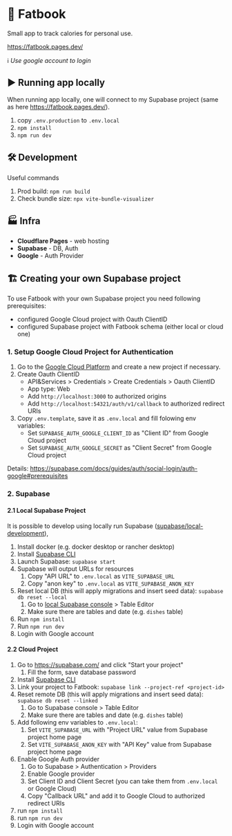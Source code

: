 # 🍔 Fatbook

Small app to track calories for personal use.

https://fatbook.pages.dev/

ℹ️ _Use google account to login_

## ▶️ Running app locally

When running app locally, one will connect to my Supabase project (same as here https://fatbook.pages.dev/).

1. copy `.env.production` to `.env.local`
1. `npm install`
1. `npm run dev`

## 🛠️ Development

Useful commands

1. Prod build: `npm run build`
2. Check bundle size: `npx vite-bundle-visualizer`

## 🏭 Infra

* **Cloudflare Pages** - web hosting
* **Supabase** - DB, Auth
* **Google** - Auth Provider


## 🏗️ Creating your own Supabase project 

To use Fatbook with your own Supabase project you need following prerequisites:
- configured Google Cloud project with Oauth ClientID
- configured Supabase project with Fatbook schema (either local or cloud one)

### 1. Setup Google Cloud Project for Authentication

1. Go to the [Google Cloud Platform](https://console.cloud.google.com/home/dashboard) and create a new project if necessary.
1. Create Oauth ClientID
   - API&Services > Credentials > Create Credentials > Oauth ClientID
   - App type: Web
   - Add `http://localhost:3000` to authorized origins
   - Add `http://localhost:54321/auth/v1/callback` to authorized redirect URIs
1. Copy `.env.template`, save it as `.env.local` and fill folowing env variables:
   - Set `SUPABASE_AUTH_GOOGLE_CLIENT_ID` as "Client ID" from Google Cloud project
   - Set `SUPABASE_AUTH_GOOGLE_SECRET` as "Client Secret" from Google Cloud project

Details: https://supabase.com/docs/guides/auth/social-login/auth-google#prerequisites

### 2. Supabase

#### 2.1 Local Supabase Project

It is possible to develop using locally run Supabase ([supabase/local-development](https://supabase.com/docs/guides/cli/local-development)),

1. Install docker (e.g. docker desktop or rancher desktop)
1. Install [Supabase CLI](https://supabase.com/docs/guides/cli/getting-started)
1. Launch Supabase: `supabase start`
1. Supabase will output URLs for resources
   1. Copy "API URL" to `.env.local` as `VITE_SUPABASE_URL`
   1. Copy "anon key" to `.env.local` as `VITE_SUPABASE_ANON_KEY`
1. Reset local DB (this will apply migrations and insert seed data): `supabase db reset --local`
   1. Go to [local Supabase console](http://127.0.0.1:54323) > Table Editor
   1. Make sure there are tables and date (e.g. `dishes` table)
1. Run `npm install`
1. Run `npm run dev`
1. Login with Google account

#### 2.2 Cloud Project

1. Go to https://supabase.com/ and click "Start your project"
   1. Fill the form, save database password
1. Install [Supabase CLI](https://supabase.com/docs/guides/cli/getting-started)
1. Link your project to Fatbook: `supabase link --project-ref <project-id>`
1. Reset remote DB (this will apply migrations and insert seed data): `supabase db reset --linked`
   1. Go to Supabase console > Table Editor
   1. Make sure there are tables and date (e.g. `dishes` table)
1. Add following env variables to `.env.local`:
   1. Set `VITE_SUPABASE_URL` with "Project URL" value from Supabase project home page
   1. Set `VITE_SUPABASE_ANON_KEY` with "API Key" value from Supabase project home page
1. Enable Google Auth provider
   1. Go to Supabase > Authentication > Providers
   1. Enable Google provider
   1. Set Client ID and Client Secret (you can take them from `.env.local` or Google Cloud)
   1. Copy "Callback URL" and add it to Google Cloud to authorized redirect URIs
1. run `npm install`
1. run `npm run dev`
1. Login with Google account

